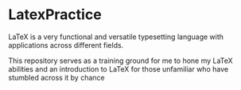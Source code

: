 # LatexPractice
LaTeX is a very functional and versatile typesetting language with applications across different fields. 

This repository serves as a training ground for me to hone my LaTeX abilities and an introduction to LaTeX for those unfamiliar who have stumbled across it by chance

